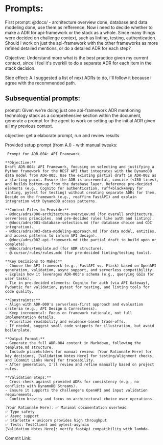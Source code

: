 # Prompts:

First prompt:
    @docs/ - architecture overview done, database and data modeling done, use them as refference.
    Now i need to decide whether to make a ADR for api-framework or the stack as a whole. Since many things were decided on challenge context, such as linting, testing, authentication. Should i work on just the api-framework with the other frameworks as more refined detailed mentions, or do a detailed ADR for each step?

Objective:
    Understand more what is  the best practice given my current context, since i feel it's  overkill to do a separate ADR for each item in the stack decision.

Side effect: A.I suggested a list of next ADRs to do, i'll follow it because i agree with the recommended path.

## Subsequential prompts:
prompt: Given we're doing just one api-framework ADR mentioning technology stack as a comprehensive section within the document, generate a prompt for the agent to work on setting up the initial ADR given all my previous context.

objective:
get a elaborate prompt, run and review results

Provided setup prompt (from A.I) - with manual tweaks:
```
 Prompt for ADR-004: API Framework

**Objective:**  
Draft ADR-004: API Framework, focusing on selecting and justifying a Python framework for the REST API that integrates with the DynamoDB data model from ADR-003. Use the existing partial draft in ADR-002 as a starting point. Ensure the ADR is incremental, concise (<150 lines), and builds bottom-up from the database layer. Reference pre-decided elements (e.g., Cognito for authentication, ruff+black+mypy for linting, pytest for testing) without creating separate ADRs for them. Decide on the framework (e.g., reaffirm FastAPI) and explain integration with DynamoDB access patterns.

**Context Files to Provide:**  
- @docs/adrs/000-architecture-overview.md (for overall architecture, serverless principles, and pre-decided rules like auth and linting).  
- @docs/adrs/001-database-selection.md (for database choice and CDC integration).  
- @docs/adrs/003-data-modeling-approach.md (for data model, entities, and access patterns to inform API design).  
- @docs/adrs/002-api-framework.md (the partial draft to build upon or complete).  
- @docs/adrs/template.md (for ADR structure).  
- @.cursor/rules/rules.mdc (for pre-decided linting/testing tools).  

**Key Decisions to Make:**  
- Choose the API framework (e.g., FastAPI vs. Flask) based on OpenAPI generation, validation, async support, and serverless compatibility.  
- Explain how it leverages ADR-003's schema (e.g., querying GSIs for user tasks).  
- Tie in pre-decided elements: Cognito for auth (via API Gateway), Pydantic for validation, pytest for testing, and linting tools for code quality.  

**Constraints:**  
- Align with ADR-000's serverless-first approach and evaluation criteria (e.g., API Design & Correctness).  
- Keep incremental: Focus on framework rationale, not full implementation details.  
- Prioritize readability and evidence-based trade-offs.  
- If needed, suggest small code snippets for illustration, but avoid boilerplate.  

**Output Format:**  
- Generate the full ADR-004 content in Markdown, following the template.md structure.  
- Include placeholders for manual review: [Your Rationale Here] for key decisions, [Validation Notes Here] for testing/alignment checks, and [Commit Links Here] for traceability.  
- After generation, I'll review and refine manually based on project rules.

**Validation Steps:**  
- Cross-check against provided ADRs for consistency (e.g., no conflicts with DynamoDB Streams).  
- Ensure it supports the challenge's OpenAPI and input validation requirements.  
- Confirm brevity and focus on architectural choice over operations.

[Your Rationale Here]: ✅ Minimal documentation overhead
✅ Type safety
✅ Async support
✅ Starlette + uvicorn provides high throughput
✅ Tests: TestClient and pytest-asyncio  
[Validation Notes Here]: verify fastApi compatibility with lambda.  
```

Commit Link: